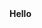 <!DOCTYPE html>
<html>
<head>
	<title>Testing</title>
</head>
<body>
	<b> Hello </b>
</body>
</html>
